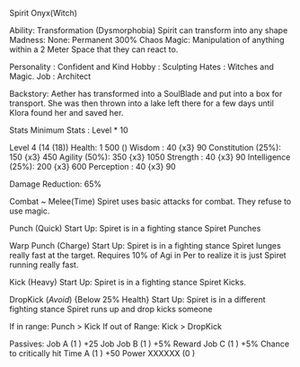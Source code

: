 Spirit Onyx(Witch)
			
Ability: 	Transformation (Dysmorphobia)
Spirit can transform into any shape
Madness: 	None: Permanent 300% Chaos
Magic:	Manipulation of anything within a 2 Meter Space that they can react to.

Personality	: Confident and Kind
Hobby		: Sculpting
Hates		: Witches and Magic.
Job 		: Architect

Backstory:
Aether has transformed into a SoulBlade and put into a box for transport. She was then thrown into a lake left there for a few days until Klora found her and saved her.



Stats
Minimum Stats : Level * 10

Level 4 (14 (18))
Health: 1 500 ()
Wisdom 	 	      : 40	{x3}	90
Constitution (25%): 150 {x3}	450
Agility 	 (50%): 350 {x3}	1050
Strength 		  : 40	{x3}	90
Intelligence (25%): 200	{x3}	600
Perception 	 	  : 40	{x3}	90

Damage Reduction: 65%



Combat ~ Melee(Time)
Spiret uses basic attacks for combat. They refuse to use magic.


Punch (Quick)
Start Up: Spiret is in a fighting stance
Spiret Punches

Warp Punch (Charge)
Start Up: Spiret is in a fighting stance
Spiret lunges really fast at the target. Requires 10% of Agi in Per to realize it is just Spiret running really fast.

Kick (Heavy)
Start Up: Spiret is in a fighting stance
Spiret Kicks.

DropKick (*Avoid*) {Below 25% Health}
Start Up: Spiret is in a different fighting stance
Spiret runs up and drop kicks someone

If in range: Punch > Kick
If out of Range: Kick > DropKick



Passives:
Job A	 (1 ) +25 Job
Job B    (1 ) +5% Reward
Job C    (1 ) +5% Chance to critically hit
Time A   (1 ) +50 Power
XXXXXX   (0 ) 